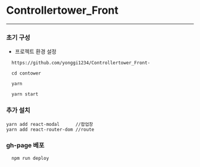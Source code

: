 # Controllertower_Front
---

### 초기 구성
* 프로젝트 환경 설정
```
  https://github.com/yonggi1234/Controllertower_Front-

  cd contower

  yarn

  yarn start
```

### 추가 설치
```
yarn add react-modal      //팝업창
yarn add react-router-dom //route
```


### gh-page 베포
```
  npm run deploy

```
